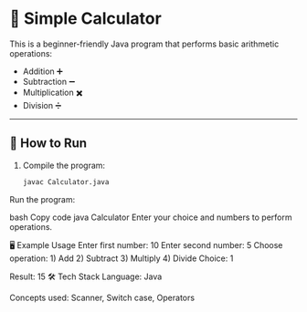 # 🧮 Simple Calculator

This is a beginner-friendly Java program that performs basic arithmetic operations:

- Addition ➕
- Subtraction ➖
- Multiplication ✖️
- Division ➗

---

## 📌 How to Run

1. Compile the program:
   ```bash
   javac Calculator.java
Run the program:

bash
Copy code
java Calculator
Enter your choice and numbers to perform operations.

🖥️ Example Usage
Enter first number: 10
Enter second number: 5
Choose operation: 1) Add 2) Subtract 3) Multiply 4) Divide
Choice: 1

Result: 15
🛠️ Tech Stack
Language: Java

Concepts used: Scanner, Switch case, Operators
